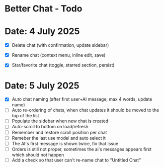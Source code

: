 # Better Chat - Todo

# Date: 4 July 2025
- [x] Delete chat (with confirmation, update sidebar)
- [x] Rename chat (context menu, inline edit, save)
- [x] Star/favorite chat (toggle, starred section, persist)


# Date: 5 July 2025
- [x] Auto chat naming (after first user+AI message, max 4 words, update name)
- [ ] Auto re-ordering of chats, when chat updates it should be moved to the top of the list
- [ ] Populate the sidebar when new chat is created
- [ ] Auto-scroll to bottom on load/refresh
- [ ] Remember and restore scroll position per chat
- [ ] Remeber the last use model and auto select it
- [ ] The AI's first message is shown twice, fix that issue
- [ ] Orders is still not proper, sometimes the ai's messages appears first which should not happen
- [ ] Add a check so that user can't re-name chat to "Untitled Chat"